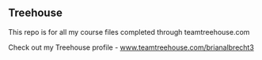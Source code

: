 ## Treehouse

This repo is for all my course files completed through teamtreehouse.com

Check out my Treehouse profile - www.teamtreehouse.com/brianalbrecht3
